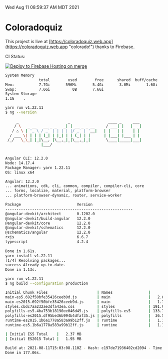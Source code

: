 Wed Aug 11 08:59:37 AM MDT 2021

# Coloradoquiz


This project is live at [https://coloradoquiz.web.app](https://coloradoquiz.web.app "colorado!") thanks to Firebase.

CI Status: 

[![Deploy to Firebase Hosting on merge](https://github.com/teamkushal/coloradoquiz/actions/workflows/firebase-hosting-merge.yml/badge.svg)](https://github.com/teamkushal/coloradoquiz/actions/workflows/firebase-hosting-merge.yml)

```bash
System Memory
               total        used        free      shared  buff/cache   available
Mem:           7.7Gi       596Mi       5.4Gi       3.0Mi       1.6Gi       6.8Gi
Swap:          7.6Gi          0B       7.6Gi
System Storage
1.1G	.
```
```bash
yarn run v1.22.11
$ ng --version

     _                      _                 ____ _     ___
    / \   _ __   __ _ _   _| | __ _ _ __     / ___| |   |_ _|
   / △ \ | '_ \ / _` | | | | |/ _` | '__|   | |   | |    | |
  / ___ \| | | | (_| | |_| | | (_| | |      | |___| |___ | |
 /_/   \_\_| |_|\__, |\__,_|_|\__,_|_|       \____|_____|___|
                |___/
    

Angular CLI: 12.2.0
Node: 14.17.4
Package Manager: yarn 1.22.11
OS: linux x64

Angular: 12.2.0
... animations, cdk, cli, common, compiler, compiler-cli, core
... forms, localize, material, platform-browser
... platform-browser-dynamic, router, service-worker

Package                         Version
---------------------------------------------------------
@angular-devkit/architect       0.1202.0
@angular-devkit/build-angular   12.2.0
@angular-devkit/core            12.2.0
@angular-devkit/schematics      12.2.0
@schematics/angular             12.2.0
rxjs                            6.6.7
typescript                      4.2.4
    
Done in 1.61s.
yarn install v1.22.11
[1/4] Resolving packages...
success Already up-to-date.
Done in 1.13s.
```
```bash
yarn run v1.22.11
$ ng build --configuration production

Initial Chunk Files                      | Names                |      Size
main-es5.692f50bfe35426ceeb9d.js         | main                 |   2.05 MB
main-es2015.692f50bfe35426ceeb9d.js      | main                 |   1.73 MB
styles.cbdc7aa232ae3dfa43ea.css          | styles               | 191.91 kB
polyfills-es5.4ba753b18190ee046d45.js    | polyfills-es5        | 133.75 kB
polyfills-es2015.df95be36b994b4dfaf35.js | polyfills            |  36.55 kB
runtime-es2015.1b6a1778a583a99b12ff.js   | runtime              |   1.17 kB
runtime-es5.1b6a1778a583a99b12ff.js      | runtime              |   1.17 kB

| Initial ES5 Total    |   2.37 MB
| Initial ES2015 Total |   1.95 MB

Build at: 2021-08-11T15:03:08.110Z - Hash: c197de71936402cd2094 - Time: 169605ms
Done in 177.06s.
```
